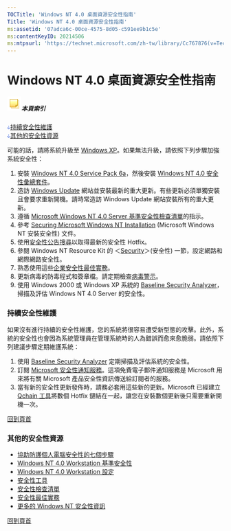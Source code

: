 ```yaml
---
TOCTitle: 'Windows NT 4.0 桌面資源安全性指南'
Title: 'Windows NT 4.0 桌面資源安全性指南'
ms:assetid: '07adca6c-00ce-4575-8d05-c591ee9b1c5e'
ms:contentKeyID: 20214506
ms:mtpsurl: 'https://technet.microsoft.com/zh-tw/library/Cc767876(v=TechNet.10)'
---
```


Windows NT 4.0 桌面資源安全性指南
=================================

##### ![](images/Cc767876.community-sm(zh-tw,TechNet.10).gif)本頁索引

![](images/Cc767876.arrow_px_down(zh-tw,TechNet.10).gif)[持續安全性維護](#abcd)  
![](images/Cc767876.arrow_px_down(zh-tw,TechNet.10).gif)[其他的安全性資源](#efgh)

可能的話，請將系統升級至 [Windows XP](https://www.microsoft.com/taiwan/windowsxp/)。如果無法升級，請依照下列步驟加強系統安全性：

1.  安裝 [Windows NT 4.0 Service Pack 6a](https://www.microsoft.com/ntserver/nts/downloads/recommended/sp6/allsp6.asp?sd=gn&ln=en-us&gssnb=1)，然後安裝 [Windows NT 4.0 安全性彙總套件](https://www.microsoft.com/ntserver/sp6asrp.asp)。
2.  造訪 [Windows Update](https://windowsupdate.microsoft.com/) 網站並安裝最新的重大更新。有些更新必須單獨安裝且會要求重新開機。請時常造訪 Windows Update 網站安裝所有的重大更新。
3.  遵循 [Microsoft Windows NT 4.0 Server 基準安全性檢查清單](https://www.microsoft.com/technet/security/chklist/nt4svrcl.mspx)的指示。
4.  參考 [Securing Microsoft Windows NT Installation](https://www.microsoft.com/ntserver/techresources/security/secure_ntinstall.asp) (Microsoft Windows NT 安裝安全性) 文件。
5.  使用[安全性公告搜尋](https://www.microsoft.com/technet/security/current.asp?productid=54)以取得最新的安全性 Hotfix。
6.  參閱 Windows NT Resource Kit 的 ＜[Security](https://www.microsoft.com/resources/documentation/windowsnt/4/workstation/reskit/en-us/security.mspx)＞(安全性) 一節，設定網路和網際網路安全性。
7.  熟悉使用這些[企業安全性最佳實務](https://www.microsoft.com/technet/archive/security/bestprac/bpent/bpentsec.mspx)。
8.  更新病毒的防毒程式和簽章檔。請定期檢查[病毒警示](https://www.microsoft.com/technet/security/alerts/default.mspx)。
9.  使用 Windows 2000 或 Windows XP 系統的 [Baseline Security Analyzer](https://www.microsoft.com/taiwan/technet/security/tools/mbsaqa.aspx)，掃描及評估 Windows NT 4.0 Server 的安全性。

### 持續安全性維護

如果沒有進行持續的安全性維護，您的系統將很容易遭受新型態的攻擊。此外，系統的安全性也會因為系統管理員在管理系統時的人為錯誤而愈來愈脆弱。請依照下列建議步驟定期維護系統：

1.  使用 [Baseline Security Analyzer](https://www.microsoft.com/taiwan/technet/security/tools/mbsaqa.aspx) 定期掃描及評估系統的安全性。
2.  訂閱 [Microsoft 安全性通知服務](https://www.microsoft.com/technet/security/bulletin/notify.mspx)。這項免費電子郵件通知服務是 Microsoft 用來將有關 Microsoft 產品安全性資訊傳送給訂閱者的服務。
3.  當有新的安全性更新發佈時，請務必套用這些新的更新。Microsoft 已經建立 [Qchain 工具](https://www.microsoft.com/download/details.aspx?displaylang=en&familyid=a85c9cfa-e84c-4723-9c28-f66859060f5d)將數個 Hotfix 鏈結在一起，讓您在安裝數個更新後只需要重新開機一次。

[](#mainsection)[回到頁首](#mainsection)

### 其他的安全性資源

-   [協助防護個人電腦安全性的七個步驟](https://www.microsoft.com/taiwan/security/protect/)
-   [Windows NT 4.0 Workstation 基準安全性](https://www.microsoft.com/technet/security/chklist/nt4wscl.mspx)
-   [Windows NT 4.0 Workstation 設定](https://www.microsoft.com/technet/security/chklist/wrkstchk.mspx)
-   [安全性工具](https://www.microsoft.com/technet/security/tools/default.mspx)
-   [安全性檢查清單](https://www.microsoft.com/technet/security/chklist/default.mspx)
-   [安全性最佳實務](https://www.microsoft.com/taiwan/security/guidance/default.mspx)
-   [更多的 Windows NT 安全性資訊](https://www.microsoft.com/taiwan/security/guidance/default.mspx)

[](#mainsection)[回到頁首](#mainsection)
